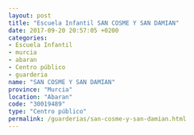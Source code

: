 ```yaml
---
layout: post
title: "Escuela Infantil SAN COSME Y SAN DAMIAN"
date: 2017-09-20 20:57:05 +0200
categories:
- Escuela Infantil
- murcia
- abaran
- Centro público
- guarderia
name: "SAN COSME Y SAN DAMIAN"
province: "Murcia"
location: "Abaran"
code: "30019489"
type: "Centro público"
permalink: /guarderias/san-cosme-y-san-damian.html
---
```

